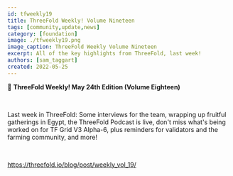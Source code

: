 ```yaml
---
id: tfweekly19
title: ThreeFold Weekly! Volume Nineteen
tags: [community,update,news]
category: [foundation]
image: ./tfweekly19.png
image_caption: ThreeFold Weekly Volume Nineteen
excerpt: All of the key highlights from ThreeFold, last week!
authors: [sam_taggart]
created: 2022-05-25
---
```


📰 **ThreeFold Weekly! May 24th Edition (Volume Eighteen)**

<br/>

Last week in ThreeFold: Some interviews for the team, wrapping up fruitful gatherings in Egypt, the ThreeFold Podcast is live, don't miss what's being worked on for TF Grid V3 Alpha-6, plus reminders for validators and the farming community, and more!

<br/>

https://threefold.io/blog/post/weekly_vol_19/